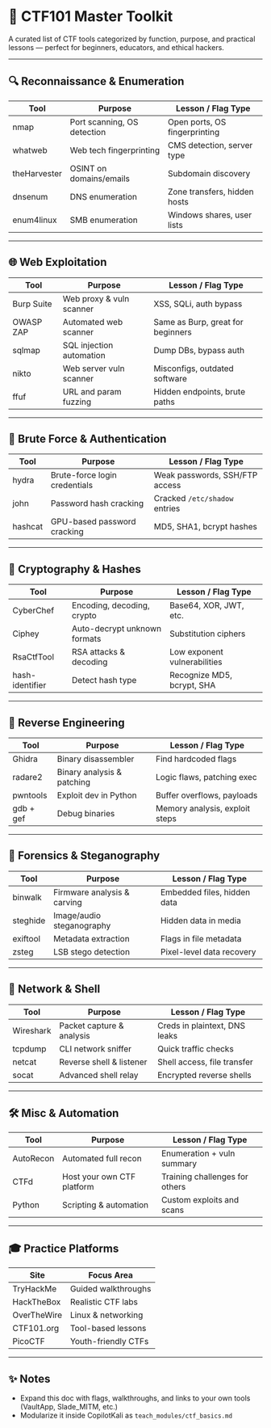 # 🧠 CTF101 Master Toolkit
A curated list of CTF tools categorized by function, purpose, and practical lessons — perfect for beginners, educators, and ethical hackers.

---

## 🔍 Reconnaissance & Enumeration

| Tool           | Purpose                            | Lesson / Flag Type             |
|----------------|------------------------------------|-------------------------------|
| nmap           | Port scanning, OS detection        | Open ports, OS fingerprinting |
| whatweb        | Web tech fingerprinting            | CMS detection, server type    |
| theHarvester   | OSINT on domains/emails            | Subdomain discovery           |
| dnsenum        | DNS enumeration                    | Zone transfers, hidden hosts  |
| enum4linux     | SMB enumeration                    | Windows shares, user lists    |

---

## 🌐 Web Exploitation

| Tool         | Purpose                            | Lesson / Flag Type               |
|--------------|------------------------------------|----------------------------------|
| Burp Suite   | Web proxy & vuln scanner           | XSS, SQLi, auth bypass           |
| OWASP ZAP    | Automated web scanner              | Same as Burp, great for beginners|
| sqlmap       | SQL injection automation           | Dump DBs, bypass auth            |
| nikto        | Web server vuln scanner            | Misconfigs, outdated software    |
| ffuf         | URL and param fuzzing              | Hidden endpoints, brute paths    |

---

## 🔐 Brute Force & Authentication

| Tool     | Purpose                       | Lesson / Flag Type             |
|----------|-------------------------------|-------------------------------|
| hydra    | Brute-force login credentials | Weak passwords, SSH/FTP access|
| john     | Password hash cracking        | Cracked `/etc/shadow` entries |
| hashcat  | GPU-based password cracking   | MD5, SHA1, bcrypt hashes       |

---

## 🔑 Cryptography & Hashes

| Tool            | Purpose                        | Lesson / Flag Type              |
|-----------------|--------------------------------|---------------------------------|
| CyberChef       | Encoding, decoding, crypto     | Base64, XOR, JWT, etc.          |
| Ciphey          | Auto-decrypt unknown formats   | Substitution ciphers            |
| RsaCtfTool      | RSA attacks & decoding         | Low exponent vulnerabilities    |
| hash-identifier | Detect hash type               | Recognize MD5, bcrypt, SHA      |

---

## 🧬 Reverse Engineering

| Tool      | Purpose                     | Lesson / Flag Type            |
|-----------|-----------------------------|-------------------------------|
| Ghidra    | Binary disassembler         | Find hardcoded flags          |
| radare2   | Binary analysis & patching  | Logic flaws, patching exec    |
| pwntools  | Exploit dev in Python       | Buffer overflows, payloads    |
| gdb + gef | Debug binaries              | Memory analysis, exploit steps|

---

## 🧪 Forensics & Steganography

| Tool       | Purpose                          | Lesson / Flag Type           |
|------------|----------------------------------|------------------------------|
| binwalk    | Firmware analysis & carving      | Embedded files, hidden data  |
| steghide   | Image/audio steganography        | Hidden data in media         |
| exiftool   | Metadata extraction              | Flags in file metadata       |
| zsteg      | LSB stego detection              | Pixel-level data recovery    |

---

## 📡 Network & Shell

| Tool       | Purpose                          | Lesson / Flag Type             |
|------------|----------------------------------|--------------------------------|
| Wireshark  | Packet capture & analysis        | Creds in plaintext, DNS leaks  |
| tcpdump    | CLI network sniffer              | Quick traffic checks           |
| netcat     | Reverse shell & listener         | Shell access, file transfer    |
| socat      | Advanced shell relay             | Encrypted reverse shells       |

---

## 🛠️ Misc & Automation

| Tool         | Purpose                         | Lesson / Flag Type             |
|--------------|----------------------------------|--------------------------------|
| AutoRecon    | Automated full recon             | Enumeration + vuln summary     |
| CTFd         | Host your own CTF platform       | Training challenges for others |
| Python       | Scripting & automation           | Custom exploits and scans      |

---

## 🎓 Practice Platforms

| Site           | Focus Area            |
|----------------|-----------------------|
| TryHackMe       | Guided walkthroughs   |
| HackTheBox      | Realistic CTF labs    |
| OverTheWire     | Linux & networking    |
| CTF101.org      | Tool-based lessons    |
| PicoCTF         | Youth-friendly CTFs   |

---

## ✨ Notes
- Expand this doc with flags, walkthroughs, and links to your own tools (VaultApp, Slade_MITM, etc.)
- Modularize it inside CopilotKali as `teach_modules/ctf_basics.md`

